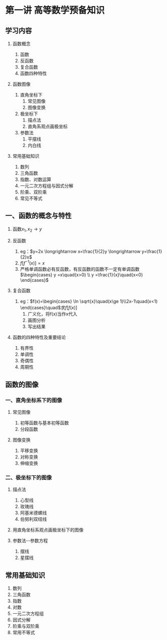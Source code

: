 # 第一讲 高等数学预备知识

## 学习内容
1. 函数概念
   1. 函数
   2. 反函数
   3. 复合函数
   4. 函数四种特性

2. 函数图像
   1. 直角坐标下
      1. 常见图像
      2. 图像变换
   2. 极坐标下
      1. 描点法
      2. 直角系观点画极坐标
   3. 参数法
      1. 平摆线
      2. 内白线

3. 常用基础知识
   1. 数列
   2. 三角函数
   3. 指数、对数运算
   4. 一元二次方程组与因式分解
   5. 阶乘、双阶乘
   6. 常见不等式

## 一、函数的概念与特性
1. 函数$x_{1},x_{2} \rightarrow y$
2. 反函数
   1. eg：$y=2x \longrightarrow x=\frac{1}{2}y \longrightarrow y=\frac{1}{2}x$
   2. $f[f^{-1}(x)]=x$
   3. 严格单调函数必有反函数，有反函数的函数不一定有单调函数
    $\begin{cases} y =x\quad(x>0)  \\ y =\frac{1}{x}\quad(x<0)  \end{cases}$

3. 复合函数
   1. eg：$f(x)=\begin{cases} \ln \sqrt{x}\quad(x\ge 1)\\2x-1\quad(x<1) \end{cases}\quad$求$f[f(x)]$
      1. 广义化，将f(x)当作x代入
      2. 画图分析
      3. 写出结果

4. 函数的四种特性及重要结论
   1. 有界性
   2. 单调性
   3. 奇偶性
   4. 周期性

## 函数的图像
### 一、直角坐标系下的图像
1. 常见图像
   1. 初等函数与基本初等函数
   2. 分段函数

2. 图像变换
   1. 平移变换
   2. 对称变换
   3. 伸缩变换

### 二、极坐标下的图像
1. 描点法
   1. 心型线
   2. 玫瑰线
   3. 阿基米德螺线
   4. 伯努利双纽线

2. 用直角坐标系观点画极坐标下的图像

3. 参数法--参数方程
   1. 摆线
   2. 星摆线

## 常用基础知识
1. 数列
2. 三角函数
3. 指数
4. 对数
5. 一元二次方程组
6. 因式分解
7. 阶乘与双阶乘
8. 常用不等式


   


    

